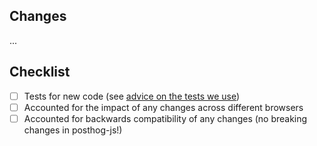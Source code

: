 ## Changes

...

<!-- Does this fix an issue? Uncomment the line below with the issue ID to automatically close it when merged -->
<!-- Closes #ISSUE_ID -->

## Checklist
- [ ] Tests for new code (see [advice on the tests we use](https://github.com/PostHog/posthog-js#tiers-of-testing))
- [ ] Accounted for the impact of any changes across different browsers
- [ ] Accounted for backwards compatibility of any changes (no breaking changes in posthog-js!)
